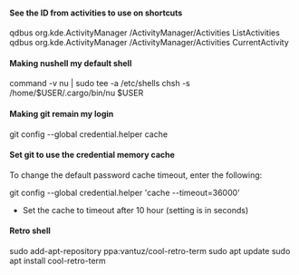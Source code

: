 #### See the ID from activities to use on shortcuts

qdbus org.kde.ActivityManager /ActivityManager/Activities ListActivities
qdbus org.kde.ActivityManager /ActivityManager/Activities CurrentActivity


#### Making nushell my default shell
command -v nu | sudo tee -a /etc/shells
chsh -s /home/$USER/.cargo/bin/nu $USER

#### Making git remain my login
git config --global credential.helper cache
#### Set git to use the credential memory cache
To change the default password cache timeout, enter the following:

git config --global credential.helper 'cache --timeout=36000'
* Set the cache to timeout after 10 hour (setting is in seconds)

#### Retro shell
sudo add-apt-repository ppa:vantuz/cool-retro-term
sudo apt update
sudo apt install cool-retro-term
